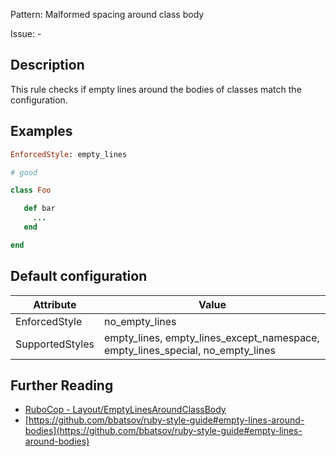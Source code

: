 Pattern: Malformed spacing around class body

Issue: -

## Description

This rule checks if empty lines around the bodies of classes match the configuration.

## Examples

```ruby
EnforcedStyle: empty_lines

# good

class Foo

   def bar
     ...
   end

end
```

## Default configuration

Attribute | Value
--- | ---
EnforcedStyle | no_empty_lines
SupportedStyles | empty_lines, empty_lines_except_namespace, empty_lines_special, no_empty_lines

## Further Reading

* [RuboCop - Layout/EmptyLinesAroundClassBody](https://rubocop.readthedocs.io/en/latest/cops_layout/#layoutemptylinesaroundclassbody)
* [https://github.com/bbatsov/ruby-style-guide#empty-lines-around-bodies](https://github.com/bbatsov/ruby-style-guide#empty-lines-around-bodies)
